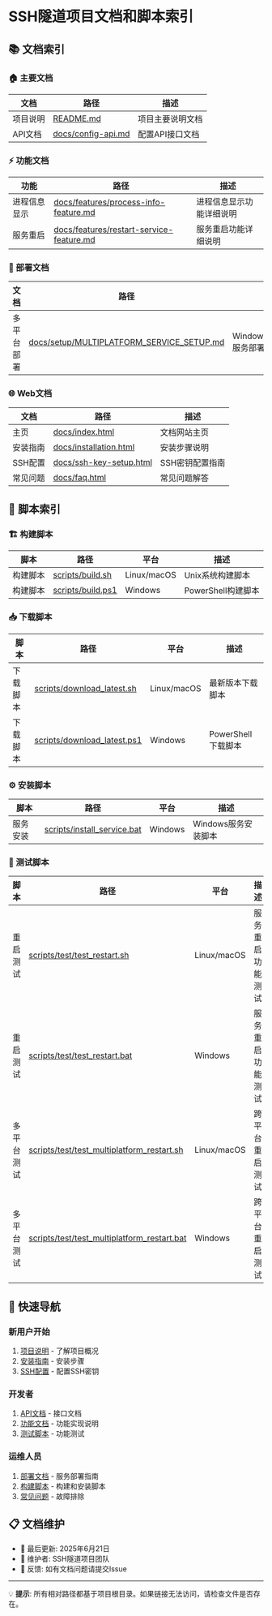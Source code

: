 # SSH隧道项目文档和脚本索引

## 📚 文档索引

### 🏠 主要文档
| 文档 | 路径 | 描述 |
|------|------|------|
| 项目说明 | [README.md](../README.md) | 项目主要说明文档 |
| API文档 | [docs/config-api.md](config-api.md) | 配置API接口文档 |

### ⚡ 功能文档
| 功能 | 路径 | 描述 |
|------|------|------|
| 进程信息显示 | [docs/features/process-info-feature.md](features/process-info-feature.md) | 进程信息显示功能详细说明 |
| 服务重启 | [docs/features/restart-service-feature.md](features/restart-service-feature.md) | 服务重启功能详细说明 |

### 🔧 部署文档
| 文档 | 路径 | 描述 |
|------|------|------|
| 多平台部署 | [docs/setup/MULTIPLATFORM_SERVICE_SETUP.md](setup/MULTIPLATFORM_SERVICE_SETUP.md) | Windows/macOS/Linux服务部署指南 |

### 🌐 Web文档
| 文档 | 路径 | 描述 |
|------|------|------|
| 主页 | [docs/index.html](index.html) | 文档网站主页 |
| 安装指南 | [docs/installation.html](installation.html) | 安装步骤说明 |
| SSH配置 | [docs/ssh-key-setup.html](ssh-key-setup.html) | SSH密钥配置指南 |
| 常见问题 | [docs/faq.html](faq.html) | 常见问题解答 |

## 🔨 脚本索引

### 🏗️ 构建脚本
| 脚本 | 路径 | 平台 | 描述 |
|------|------|------|------|
| 构建脚本 | [scripts/build.sh](../scripts/build.sh) | Linux/macOS | Unix系统构建脚本 |
| 构建脚本 | [scripts/build.ps1](../scripts/build.ps1) | Windows | PowerShell构建脚本 |

### 📥 下载脚本
| 脚本 | 路径 | 平台 | 描述 |
|------|------|------|------|
| 下载脚本 | [scripts/download_latest.sh](../scripts/download_latest.sh) | Linux/macOS | 最新版本下载脚本 |
| 下载脚本 | [scripts/download_latest.ps1](../scripts/download_latest.ps1) | Windows | PowerShell下载脚本 |

### ⚙️ 安装脚本
| 脚本 | 路径 | 平台 | 描述 |
|------|------|------|------|
| 服务安装 | [scripts/install_service.bat](../scripts/install_service.bat) | Windows | Windows服务安装脚本 |

### 🧪 测试脚本
| 脚本 | 路径 | 平台 | 描述 |
|------|------|------|------|
| 重启测试 | [scripts/test/test_restart.sh](../scripts/test/test_restart.sh) | Linux/macOS | 服务重启功能测试 |
| 重启测试 | [scripts/test/test_restart.bat](../scripts/test/test_restart.bat) | Windows | 服务重启功能测试 |
| 多平台测试 | [scripts/test/test_multiplatform_restart.sh](../scripts/test/test_multiplatform_restart.sh) | Linux/macOS | 跨平台重启测试 |
| 多平台测试 | [scripts/test/test_multiplatform_restart.bat](../scripts/test/test_multiplatform_restart.bat) | Windows | 跨平台重启测试 |

## 🎯 快速导航

### 新用户开始
1. [项目说明](../README.md) - 了解项目概况
2. [安装指南](installation.html) - 安装步骤
3. [SSH配置](ssh-key-setup.html) - 配置SSH密钥

### 开发者
1. [API文档](config-api.md) - 接口文档
2. [功能文档](features/) - 功能实现说明
3. [测试脚本](../scripts/test/) - 功能测试

### 运维人员
1. [部署文档](setup/) - 服务部署指南
2. [构建脚本](../scripts/) - 构建和安装脚本
3. [常见问题](faq.html) - 故障排除

## 📋 文档维护

- 📅 最后更新: 2025年6月21日
- 👥 维护者: SSH隧道项目团队
- 📧 反馈: 如有文档问题请提交Issue

---

💡 **提示**: 所有相对路径都基于项目根目录。如果链接无法访问，请检查文件是否存在。
